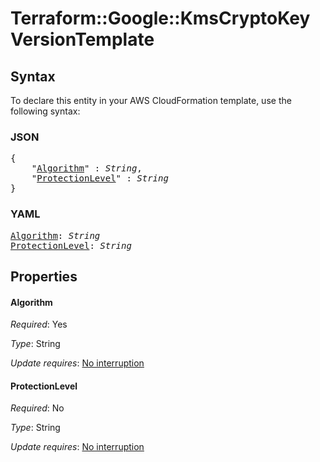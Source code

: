 # Terraform::Google::KmsCryptoKey VersionTemplate

## Syntax

To declare this entity in your AWS CloudFormation template, use the following syntax:

### JSON

<pre>
{
    "<a href="#algorithm" title="Algorithm">Algorithm</a>" : <i>String</i>,
    "<a href="#protectionlevel" title="ProtectionLevel">ProtectionLevel</a>" : <i>String</i>
}
</pre>

### YAML

<pre>
<a href="#algorithm" title="Algorithm">Algorithm</a>: <i>String</i>
<a href="#protectionlevel" title="ProtectionLevel">ProtectionLevel</a>: <i>String</i>
</pre>

## Properties

#### Algorithm

_Required_: Yes

_Type_: String

_Update requires_: [No interruption](https://docs.aws.amazon.com/AWSCloudFormation/latest/UserGuide/using-cfn-updating-stacks-update-behaviors.html#update-no-interrupt)

#### ProtectionLevel

_Required_: No

_Type_: String

_Update requires_: [No interruption](https://docs.aws.amazon.com/AWSCloudFormation/latest/UserGuide/using-cfn-updating-stacks-update-behaviors.html#update-no-interrupt)


